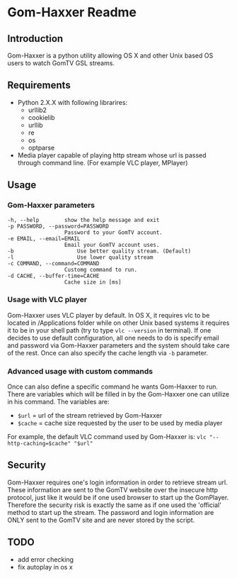 Gom-Haxxer Readme
=================

Introduction
------------
Gom-Haxxer is a python utility allowing OS X and other Unix based OS users to watch GomTV GSL streams.

Requirements
------------
- Python 2.X.X
  with following librarires:
  - urllib2
  - cookielib
  - urllib
  - re
  - os
  - optparse
- Media player capable of playing http stream whose url is passed through command line. (For example VLC player, MPlayer)

Usage
-----

### Gom-Haxxer parameters ###
	-h, --help        show the help message and exit
	-p PASSWORD, --password=PASSWORD
                      Password to your GomTV account.
	-e EMAIL, --email=EMAIL
                      Email your GomTV account uses.
	-b                    Use better quality stream. (Default)
	-l                    Use lower quality stream
	-c COMMAND, --command=COMMAND
                      Customg command to run.
	-d CACHE, --buffer-time=CACHE
                      Cache size in [ms]
### Usage with VLC player ###
Gom-Haxxer uses VLC player by default. In OS X, it requires vlc to be located in /Applications folder while on other Unix based systems it requires it to be in your shell path (try to type `vlc --version` in terminal). If one decides to use default configuration, all one needs to do is specify email and password via Gom-Haxxer parameters and the system should take care of the rest. Once can also specify the cache length via `-b` parameter.

### Advanced usage with custom commands ###
Once can also define a specific command he wants Gom-Haxxer to run. There are variables which will be filled in by the Gom-Haxxer one can utilize in his command. The variables are:

- `$url` = url of the stream retrieved by Gom-Haxxer
- `$cache` = cache size requested by the user to be used by media player

For example, the default VLC command used by Gom-Haxxer is:
`vlc "--http-caching=$cache" "$url"`  

Security
--------
Gom-Haxxer requires one's login information in order to retrieve stream url. These information are sent to the GomTV website over the insecure http protocol, just like it would be if one used browser to start up the GomPlayer. Therefore the security risk is exactly the same as if one used the 'official' method to start up the stream. The password and login information are ONLY sent to the GomTV site and are never stored by the script.

TODO
----
- add error checking
- fix autoplay in os x
